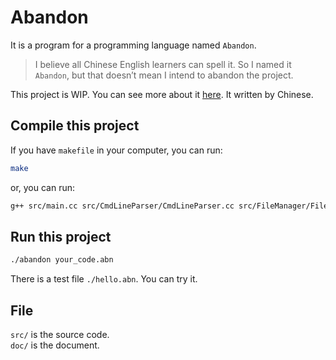 # Abandon
It is a program for a programming language named `Abandon`.
> I believe all Chinese English learners can spell it. So I named it `Abandon`, but that doesn’t mean I intend to abandon the project.  

This project is WIP.
You can see more about it [here](https://iamzhz.github.io/t/).  It written by Chinese.
## Compile this project
If you have `makefile` in your computer, you can run:
``` bash
make
```
or, you can run:
``` bash
g++ src/main.cc src/CmdLineParser/CmdLineParser.cc src/FileManager/FileManager.cc src/Lexer/Lexer.cc src/Lexer/signToken.cc src/Parser/Parser.cc src/Parser/backtrack.cc src/PointerManager/PointerManager.cc src/SayError/SayError.cc src/Token/Token.cc src/Tree/Tree.cc src/debug/debug.cc -o abandon -std=c++11 -g
```

## Run this project
``` bash
./abandon your_code.abn
```
There is a test file `./hello.abn`. You can try it.  

## File
`src/` is the source code.  
`doc/` is the document.
